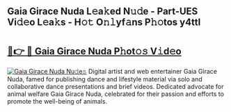 ## Gaia Girace Nuda L𝚎a𝚔ed N𝚞𝚍e - Part-UES Vi𝚍𝚎o L𝚎a𝚔s - H𝚘𝚝 O𝚗𝚕yf𝚊ns P𝚑𝚘tos y4ttI

# <h2><a href="http://kfe4fqh.oniu.top/?m=Gaia+Girace+Nuda">🔗👉 🔴 Gaia Girace Nuda P𝚑ot𝚘𝚜 V𝚒d𝚎o</a></h2>

[![Gaia Girace Nuda Nu𝚍e𝚜](https://i.imgur.com/0qMVB7G.gif)](http://kfe4fqh.oniu.top/?m=Gaia+Girace+Nuda)
Digital artist and web entertainer Gaia Girace Nuda, famed for publishing dance and lifestyle material via solo and collaborative dance presentations and brief videos. Dedicated advocate for animal welfare Gaia Girace Nuda, celebrated for their passion and efforts to promote the well-being of animals.  
